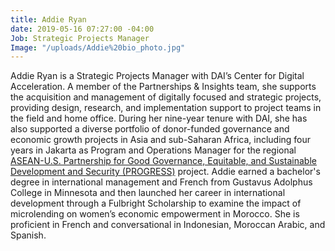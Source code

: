 ```yaml
---
title: Addie Ryan
date: 2019-05-16 07:27:00 -04:00
Job: Strategic Projects Manager
Image: "/uploads/Addie%20bio_photo.jpg"
---
```


Addie Ryan is a Strategic Projects Manager with DAI’s Center for Digital Acceleration. A member of the Partnerships & Insights team, she supports the acquisition and management of digitally focused and strategic projects, providing design, research, and implementation support to project teams in the field and home office. During her nine-year tenure with DAI, she has also supported a diverse portfolio of donor-funded governance and economic growth projects in Asia and sub-Saharan Africa, including four years in Jakarta as Program and Operations Manager for the regional [ASEAN-U.S. Partnership for Good Governance, Equitable, and Sustainable Development and Security (PROGRESS)](https://www.dai.com/our-work/projects/southeast-asia-asean-us-partnership-good-governance-equitable-and-sustainable) project. Addie earned a bachelor's degree in international management and French from Gustavus Adolphus College in Minnesota and then launched her career in international development through a Fulbright Scholarship to examine the impact of microlending on women’s economic empowerment in Morocco. She is proficient in French and conversational in Indonesian, Moroccan Arabic, and Spanish.